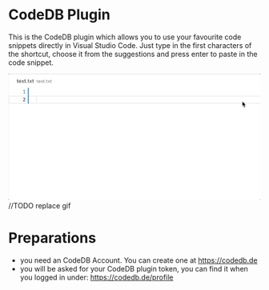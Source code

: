 # CodeDB Plugin

This is the CodeDB plugin which allows you to use your favourite code snippets directly in Visual Studio Code.
Just type in the first characters of the shortcut, choose it from the suggestions and press enter to paste in the code snippet.

![Sample](demo.gif) //TODO replace gif


# Preparations
- you need an CodeDB Account. You can create one at https://codedb.de
- you will be asked for your CodeDB plugin token, you can find it when you logged in under: https://codedb.de/profile 
